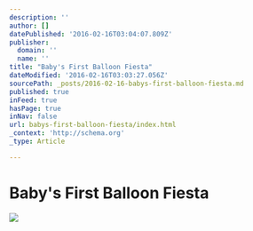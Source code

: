 ```yaml
---
description: ''
author: []
datePublished: '2016-02-16T03:04:07.809Z'
publisher:
  domain: ''
  name: ''
title: "Baby's First Balloon Fiesta"
dateModified: '2016-02-16T03:03:27.056Z'
sourcePath: _posts/2016-02-16-babys-first-balloon-fiesta.md
published: true
inFeed: true
hasPage: true
inNav: false
url: babys-first-balloon-fiesta/index.html
_context: 'http://schema.org'
_type: Article

---
```

# Baby's First Balloon Fiesta
![](https://the-grid-user-content.s3-us-west-2.amazonaws.com/0073a698-589b-491c-82dd-0e310f77b80e.png)